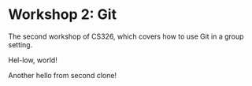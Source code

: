 # Workshop 2: Git

The second workshop of CS326, which covers how to use Git in a group setting.

Hel-low, world!

Another hello from second clone!
